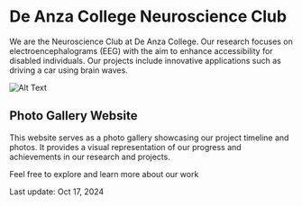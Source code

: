 # De Anza College Neuroscience Club

We are the Neuroscience Club at De Anza College. Our research focuses on electroencephalograms (EEG) with the aim to enhance accessibility for disabled individuals. Our projects include innovative applications such as driving a car using brain waves.

![Alt Text](./public/web.png)

## Photo Gallery Website

This website serves as a photo gallery showcasing our project timeline and photos. It provides a visual representation of our progress and achievements in our research and projects.

Feel free to explore and learn more about our work

Last update: Oct 17, 2024

